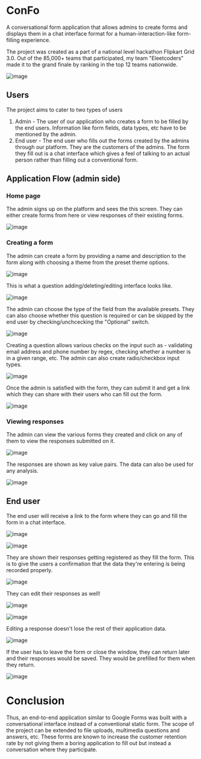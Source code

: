 # ConFo

A conversational form application that allows admins to create forms and displays them in a chat interface format for a human-interaction-like form-filling experience.

The project was created as a part of a national level hackathon Flipkart Grid 3.0. Out of the 85,000+ teams that participated, my team "Eleetcoders" made it to the grand finale by ranking in the top 12 teams nationwide.

![image](https://user-images.githubusercontent.com/58487637/209807443-80a63a86-7fcc-462c-b2ad-4ded8e6fcb14.png)


## Users

The project aims to cater to two types of users
1. Admin - The user of our application who creates a form to be filled by the end users. Information like form fields, data types, etc have to be mentioned by the admin.
2. End user - The end user who fills out the forms created by the admins through our platform. They are the customers of the admins. The form they fill out is a chat interface which gives a feel of talking to an actual person rather than filling out a conventional form.

## Application Flow (admin side)

### Home page
The admin signs up on the platform and sees the this screen. They can either create forms from here or view responses of their existing forms.

![image](https://user-images.githubusercontent.com/58487637/209803494-85db44ab-bde8-485d-a319-45c7adeebd29.png)


### Creating a form
The admin can create a form by providing a name and description to the form along with choosing a theme from the preset theme options.

![image](https://user-images.githubusercontent.com/58487637/209803593-fbe80680-a412-4fc0-bf92-0fec386f97f7.png)

This is what a question adding/deleting/editing interface looks like.

![image](https://user-images.githubusercontent.com/58487637/209803720-33f81173-c4f0-4610-a943-e5fe6dfb290b.png)

The admin can choose the type of the field from the available presets. They can also choose whether this question is required or can be skipped by the end user by checking/unchcecking the "Optional" switch.

![image](https://user-images.githubusercontent.com/58487637/209803830-ca0e3933-ac73-4ef3-9f14-3c964e1eef79.png)

Creating a question allows various checks on the input such as - validating email address and phone number by regex, checking whether a number is in a given range, etc. The admin can also create radio/checkbox input types.

![image](https://user-images.githubusercontent.com/58487637/209804202-72a9f471-c9dc-4da8-a502-9598d365cc6c.png)

Once the admin is satisfied with the form, they can submit it and get a link which they can share with their users who can fill out the form.

![image](https://user-images.githubusercontent.com/58487637/209804414-31aca72a-6c12-4fb6-8997-6bbc499e893a.png)

### Viewing responses
The admin can view the various forms they created and click on any of them to view the responses submitted on it.

![image](https://user-images.githubusercontent.com/58487637/209804556-1e4e44dd-3d62-41b9-ae86-ec7c75ead516.png)

The responses are shown as key value pairs. The data can also be used for any analysis.

![image](https://user-images.githubusercontent.com/58487637/209804671-7b99eb15-6f50-48b1-bc10-ee2f8f600ce9.png)

## End user
The end user will receive a link to the form where they can go and fill the form in a chat interface.

![image](https://user-images.githubusercontent.com/58487637/209806446-a22eb8f5-0389-462c-9e6d-211f088d5fca.png)

![image](https://user-images.githubusercontent.com/58487637/209806497-29078fb6-3d9e-4009-ab04-f2bc737401ee.png)

They are shown their responses getting registered as they fill the form. This is to give the users a confirmation that the data they're entering is being recorded properly.

![image](https://user-images.githubusercontent.com/58487637/209806685-8701a939-0829-4247-a30f-9e499692bb10.png)

They can edit their responses as well!

![image](https://user-images.githubusercontent.com/58487637/209806958-6daf6bb3-cf6c-4340-9a05-48f4170bf083.png)

![image](https://user-images.githubusercontent.com/58487637/209807015-28b216cb-a603-4ba8-b4e4-22a152bb4219.png)

Editing a response doesn't lose the rest of their application data.

![image](https://user-images.githubusercontent.com/58487637/209807051-ae41763a-1c09-4c25-85b2-715ac64f89da.png)

If the user has to leave the form or close the window, they can return later and their responses would be saved. They would be prefilled for them when they return.

![image](https://user-images.githubusercontent.com/58487637/209807170-eaeeee33-7c9d-44b5-b651-5378e10a59f5.png)

# Conclusion

Thus, an end-to-end application similar to Google Forms was built with a conversational interface instead of a conventional static form. The scope of the project can be extended to file uploads, multimedia questions and answers, etc. These forms are known to increase the customer retention rate by not giving them a boring application to fill out but instead a conversation where they participate.
